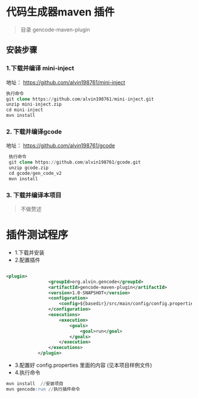 # 代码生成器maven 插件
> 目录 gencode-maven-plugin
## 安装步骤
### 1.下载并编译 mini-inject 
  地址： https://github.com/alvin198761/mini-inject
  ```sql
  执行命令 
  git clone https://github.com/alvin198761/mini-inject.git
  unzip mini-inject.zip
  cd mini-inject
  mvn install
  
  ```
### 2. 下载并编译gcode 
 地址： https://github.com/alvin198761/gcode
 ```sql
  执行命令 
  git clone https://github.com/alvin198761/gcode.git
  unzip gcode.zip
  cd gcode/gen_code_v2
  mvn install
```
### 3. 下载并编译本项目
> 不做赘述

# 插件测试程序
* 1.下载并安装
* 2.配置插件
```xml

<plugin>
                <groupId>org.alvin.gencode</groupId>
                <artifactId>gencode-maven-plugin</artifactId>
                <version>1.0-SNAPSHOT</version>
                <configuration>
                    <config>${basedir}/src/main/config/config.properties</config>
                </configuration>
                <executions>
                    <execution>
                        <goals>
                            <goal>run</goal>
                        </goals>
                    </execution>
                </executions>
            </plugin>
```
* 3.配置好 config.properties 里面的内容 (见本项目样例文件)
* 4.执行命令
```sql
mvn install  //安装项目
mvn gencode:run //执行插件命令
```
 
